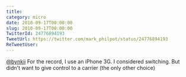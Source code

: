 ```yaml
---
title: 
category: micro
date: 2010-09-17T00:00:00
slug: 2010-09-17T00:00:00
TwitterId: 24776894193
TweetUrl: https://twitter.com/mark_philpot/status/24776894193
ReTweetUser: 
---
```


[@bynkii](https://twitter.com/bynkii) For the record, I use an iPhone 3G. I considered switching. But didn't want to give control to a carrier (the only other choice)